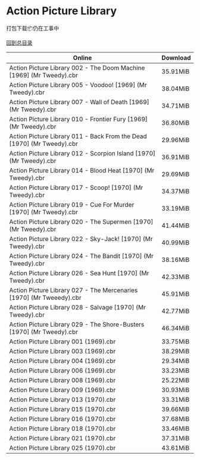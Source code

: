 # Action Picture Library

打包下载📦仍在工事中

[回到总目录](/Catalogs.md)







Online | Download
--- | ---
Action Picture Library 002 - The Doom Machine [1969] (Mr Tweedy).cbr | 35.91MiB
Action Picture Library 005 - Voodoo! [1969] (Mr Tweedy).cbr | 38.04MiB
Action Picture Library 007 - Wall of Death [1969] (Mr Tweedy).cbr | 34.71MiB
Action Picture Library 010 - Frontier Fury [1969] (Mr Tweedy).cbr | 36.80MiB
Action Picture Library 011 - Back From the Dead [1970] (Mr Tweedy).cbr | 29.96MiB
Action Picture Library 012 - Scorpion Island [1970] (Mr Tweedy).cbr | 36.91MiB
Action Picture Library 014 - Blood Heat [1970] (Mr Tweedy).cbr | 29.69MiB
Action Picture Library 017 - Scoop! [1970] (Mr Tweedy).cbr | 34.37MiB
Action Picture Library 019 - Cue For Murder [1970] (Mr Tweedy).cbr | 33.19MiB
Action Picture Library 020 - The Supermen [1970] (Mr Tweedy).cbr | 41.44MiB
Action Picture Library 022 - Sky-Jack! [1970] (Mr Tweedy).cbr | 40.99MiB
Action Picture Library 024 - The Bandit [1970] (Mr Tweedy).cbr | 38.16MiB
Action Picture Library 026 - Sea Hunt [1970] (Mr Tweedy).cbr | 42.33MiB
Action Picture Library 027 - The Mercenaries [1970] (Mr Tweeedy).cbr | 45.91MiB
Action Picture Library 028 - Salvage [1970] (Mr Tweedy).cbr | 42.77MiB
Action Picture Library 029 - The Shore-Busters [1970] (Mr Tweedy).cbr | 46.34MiB
Action Picture Library 001 (1969).cbr | 33.75MiB
Action Picture Library 003 (1969).cbr | 38.29MiB
Action Picture Library 004 (1969).cbr | 29.34MiB
Action Picture Library 006 (1969).cbr | 33.23MiB
Action Picture Library 008 (1969).cbr | 25.22MiB
Action Picture Library 009 (1969).cbr | 30.93MiB
Action Picture Library 013 (1970).cbr | 33.31MiB
Action Picture Library 015 (1970).cbr | 39.66MiB
Action Picture Library 016 (1970).cbr | 37.68MiB
Action Picture Library 018 (1970).cbr | 33.46MiB
Action Picture Library 021 (1970).cbr | 37.31MiB
Action Picture Library 025 (1970).cbr | 43.61MiB